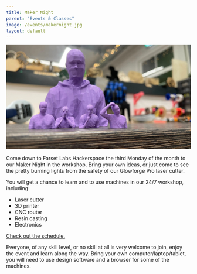 ```yaml
---
title: Maker Night
parent: "Events & Classes"
image: /events/makernight.jpg
layout: default
---
```


![Maker Night](/events/makernight.jpg)

Come down to Farset Labs Hackerspace the third Monday of the month to our Maker Night in the workshop. Bring your own ideas, or just come to see the pretty burning lights from the safety of our Glowforge Pro laser cutter.

You will get a chance to learn and to use machines in our 24/7 workshop, including:

* Laser cutter
* 3D printer
* CNC router
* Resin casting
* Electronics

[Check out the schedule.](https://www.meetup.com/farsetlabs/events/)

Everyone, of any skill level, or no skill at all is very welcome to join, enjoy the event and learn along the way.
Bring your own computer/laptop/tablet, you will need to use design software and a browser for some of the machines.